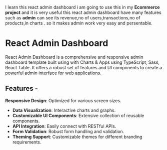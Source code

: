 I learn this react admin dashboard i am going to use this in my **Ecommerce project** and it is very useful this react admin dashboard have many features such as **admin** can see its revenue,no of users,transactions,no of products,in charts . so it makes admin work very easy and persentable.



# React Admin Dashboard

React Admin Dashboard is a comprehensive and responsive admin dashboard template built using with Charts & Apps using TypeScript, Sass, React Table. It offers a robust set of features and UI components to create a powerful admin interface for web applications.

## Features - 
**Responsive Design**: Optimized for various screen sizes.
 - **Data Visualization**: Interactive charts and graphs. 
 - **Customizable UI Components**: Extensive collection of reusable components.
  - **API Integration**: Easily connect with RESTful APIs. 
  - **Form Validation**: Robust form handling and validation. 
  -  **Theming Support**: Customizable themes for different branding requirements.
